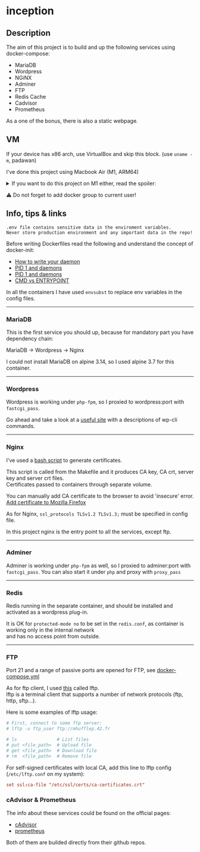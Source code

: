 # inception

## Description

The aim of this project is to build and up the following services using docker-compose:
- MariaDB
- Wordpress
- NGiNX
- Adminer
- FTP
- Redis Cache
- Cadvisor
- Prometheus

As a one of the bonus, there is also a static webpage.
## VM

If your device has x86 arch, use VirtualBox and skip this block. (use `uname -m`, padawan)

I've done this project using Macbook Air (M1, ARM64)

<details>
<summary>If you want to do this project on M1 either, read the spoiler:</summary>

### UTM

VirtualBox is not supported ARM, and as I read from the forum, they are not planning to do ARM version of it.

[UTM](https://mac.getutm.app/) turned out to be a great replacement for VB.

Once installed go the the [gallery](https://mac.getutm.app/gallery/) and select the image of the VM. <br>
My choice was Debian 10.4 (LDXE), you can choose another. Even MacOS can be installed over your MacOS :)

To install shared folder, use [this](/SHARED_FOLDER.md) instruction.

<hr>

### Docker

Official docker docs [says](https://docs.docker.com/desktop/mac/apple-silicon/) :
> Some command line tools do not work when Rosetta 2 is not installed. <br>
The old version 1.x of docker-compose. We recommend that you use Compose V2 instead. <br>
Either type docker compose or enable the Use Docker Compose V2 option in the General preferences tab.

I decided to work with `docker compose` instead of `docker-compose` and it worked excellent.

</details>

:warning: Do not forget to add docker group to current user!

## Info, tips & links

```
.env file contains sensitive data in the enviroment variables.
Never store production environment and any important data in the repo!
```

Before writing Dockerfiles read the following and understand the concept of docker-init:
- [How to write your daemon](http://www.netzmafia.de/skripten/unix/linux-daemon-howto.html)
- [PID 1 and daemons](https://it-lux.ru/docker-entrypoint-pid-1/#1-%D0%BE%D1%81%D0%BD%D0%BE%D0%B2%D1%8B-entrypoint-ampamp-cmd)
- [PID 1 and daemons](https://medium.com/hackernoon/my-process-became-pid-1-and-now-signals-behave-strangely-b05c52cc551c)
- [CMD vs ENTRYPOINT](https://habr.com/ru/company/southbridge/blog/329138/)

In all the containers I have used `envsubst` to replace env variables in the config files.

<hr>

### MariaDB
This is the first service you should up, because for mandatory part you have dependency chain:

MariaDB -> Wordpress -> Nginx

I could not install MariaDB on alpine 3.14, so I used alpine 3.7 for this container.

<hr>

### Wordpress

Wordpress is working under `php-fpm`, so I proxied to wordpress:port with `fastcgi_pass`.

Go ahead and take a look at a [useful site](https://wp-kama.ru/handbook/wp-cli) with a descriptions of wp-cli commands.

<hr>

### Nginx

I've used a [bash script](/srcs/requirements/tools/gencert.sh) to generate certificates.

This script is called from the Makefile and it produces CA key, CA crt, server key and server crt files. <br>
Certificates passed to containers through separate volume.

You can manually add CA certificate to the browser to avoid 'insecure' error.
[Add certificate to Mozilla Firefox](https://docs.vmware.com/en/VMware-Adapter-for-SAP-Landscape-Management/2.1.0/Installation-and-Administration-Guide-for-VLA-Administrators/GUID-0CED691F-79D3-43A4-B90D-CD97650C13A0.html)

As for Nginx, `ssl_protocols TLSv1.2 TLSv1.3;` must be specified in config file.

In this project nginx is the entry point to all the services, except ftp.

<hr>

### Adminer

Adminer is working under `php-fpm` as well, so I proxied to adminer:port with `fastcgi_pass`.
You can also start it under `php` and proxy with `proxy_pass` 

<hr>

### Redis

Redis running in the separate container, and should be installed and activated as a wordpress plug-in.

It is OK for `protected-mode no` to be set in the `redis.conf`, as container is working only in the internal network <br>
and has no access point from outside.

<hr>

### FTP

Port 21 and a range of passive ports are opened for FTP, see [docker-compose.yml](/srcs/docker-compose.yml#L184)

As for ftp client, I used [this](https://lftp.yar.ru/) called lftp.<br>
lftp is a terminal client that supports a number of network protocols (ftp, http, sftp...).

Here is some examples of lftp usage:
```bash
# First, connect to some ftp server:
# lftp -u ftp_user ftp://mhufflep.42.fr

# ls               # List files
# put <file_path>  # Upload file
# get <file_path>  # Download file
# rm  <file_path>  # Remove file
```

For self-signed certificates with local CA, add this line to lftp config (`/etc/lftp.conf` on my system):
```conf
set ssl:ca-file "/etc/ssl/certs/ca-certificates.crt"
```


### cAdvisor & Prometheus

The info about these services could be found on the official pages:
- [cAdvisor](https://github.com/google/cadvisor)
- [prometheus](https://prometheus.io/docs/introduction/overview/)

Both of them are builded directly from their github repos.


